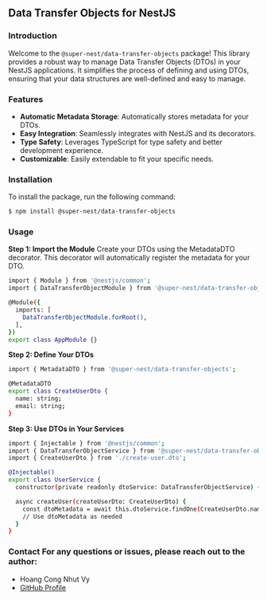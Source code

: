## Data Transfer Objects for NestJS

### Introduction

Welcome to the `@super-nest/data-transfer-objects` package! This library
provides a robust way to manage Data Transfer Objects (DTOs) in your NestJS
applications. It simplifies the process of defining and using DTOs, ensuring
that your data structures are well-defined and easy to manage.

### Features

-   **Automatic Metadata Storage**: Automatically stores metadata for your DTOs.
-   **Easy Integration**: Seamlessly integrates with NestJS and its decorators.
-   **Type Safety**: Leverages TypeScript for type safety and better development
    experience.
-   **Customizable**: Easily extendable to fit your specific needs.

### Installation

To install the package, run the following command:

```bash
$ npm install @super-nest/data-transfer-objects
```

### Usage

**Step 1: Import the Module** Create your DTOs using the MetadataDTO decorator.
This decorator will automatically register the metadata for your DTO.

```bash
import { Module } from '@nestjs/common';
import { DataTransferObjectModule } from '@super-nest/data-transfer-objects';

@Module({
  imports: [
    DataTransferObjectModule.forRoot(),
  ],
})
export class AppModule {}
```

**Step 2: Define Your DTOs**

```bash
import { MetadataDTO } from '@super-nest/data-transfer-objects';

@MetadataDTO
export class CreateUserDto {
  name: string;
  email: string;
}
```

**Step 3: Use DTOs in Your Services**

```bash
import { Injectable } from '@nestjs/common';
import { DataTransferObjectService } from '@super-nest/data-transfer-objects';
import { CreateUserDto } from './create-user.dto';

@Injectable()
export class UserService {
  constructor(private readonly dtoService: DataTransferObjectService) {}

  async createUser(createUserDto: CreateUserDto) {
    const dtoMetadata = await this.dtoService.findOne(CreateUserDto.name);
    // Use dtoMetadata as needed
  }
}
```

### Contact For any questions or issues, please reach out to the author:

-   Hoang Cong Nhut Vy
-   [GitHub Profile](https://github.com/vyhcn3012)
